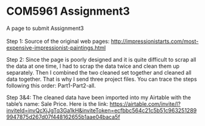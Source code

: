 # COM5961 Assignment3
 A page to submit Assignment3
<br>
<br>
Step 1:
Source of the original web pages: 
http://impressionistarts.com/most-expensive-impressionist-paintings.html

Step 2:
Since the page is poorly designed and it is quite difficult to scrap all the data at one time, I had to scrap the data twice and clean them up separately. Then I combined the two cleaned set together and cleaned all data together. That is why I send three project files. You can trace the steps following this order: Part1-Part2-all.

Step 3&4: 
The cleaned data have been imported into my Airtable with the table’s name: Sale Price.
Here is the link: https://airtable.com/invite/l?inviteId=invQcXjJgTq3Ga1kH&inviteToken=ecfbbc564c21c5b51c9632512899947875d267d07f448162655b1aae04baca5f
